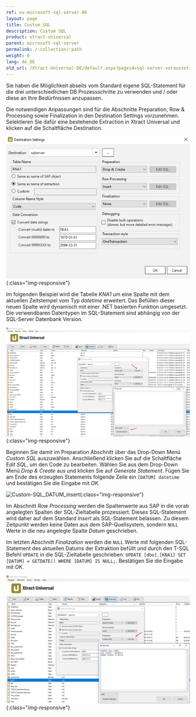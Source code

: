 ```yaml
---
ref: xu-microsoft-sql-server-06
layout: page
title: Custom SQL
description: Custom SQL
product: xtract-universal
parent: microsoft-sql-server
permalink: /:collection/:path
weight: 6
lang: de_DE
old_url: /Xtract-Universal-DE/default.aspx?pageid=sql-server-voraussetzungen
---
```


Sie haben die Möglichkeit abseits vom Standard eigene SQL-Statement für die drei unterschiedlichen DB Prozessschritte zu verwenden und / oder diese an Ihre Bedürfnissen anzupassen.

Die notwendigen Anpassungen sind für die Abschnitte Preparation, Row & Processing sowie Finalization in den Destination Settings vorzunehmen. 
Selektieren Sie dafür eine bestehende Extraction in Xtract Universal und klicken auf die Schaltfläche Destination.

![Destination-Settings](/img/content/destination_settings.png){:class="img-responsive"}

Im folgenden Beispiel wird die Tabelle *KNA1* um eine Spalte mit dem aktuellen Zeitstempel vom Typ *datetime* erweitert. 
Das Befüllen dieser neuen Spalte wird dynamisch mit einer .NET basierten Funktion umgesetzt. 
Die verwendbaren Datentypen im SQL-Statement sind abhängig von der SQL-Server Datenbank Version.

![Custom-SQL_Prep](/img/content/custom_sql_generate_statement.png){:class="img-responsive"}

Beginnen Sie damit im Preparation Abschnitt über das Drop-Down Menü *Custom SQL* auszuwählen. Anschließend klicken Sie auf die Schaltfläche *Edit SQL*, um den Code zu bearbeiten.
Wählen Sie aus dem Drop-Down Menü *Drop & Create* aus und klicken Sie auf *Generate Statement*. Fügen Sie am Ende des erzeugten Statements folgende Zeile ein `[DATUM] datetime` und bestätigen Sie die Eingabe mit *OK*. 

![Custom-SQL_DATUM_insert](/img/content/custom_sql_column_datum_einfügen.png){:class="img-responsive"}

Im Abschnitt *Row Processing* werden die Spaltenwerte aus SAP in die vorab angelegten Spalten der SQL-Zieltabelle prozessiert. Dieses SQL-Statement wird daher auf dem Standard *Insert* als SQL-Statement belassen. Zu diesem Zeitpunkt werden keine Daten aus dem SAP-Quellsystem, sondern `NULL` Werte in die neu angelegte Spalte *Datum* geschrieben.

Im letzten Abschnitt *Finalization* werden die `NULL` Werte mit folgenden SQL-Statement des aktuellen Datums der Extraktion befüllt und durch den T-SQL Befehl `UPDATE` in die SQL-Zieltabelle geschrieben: `UPDATE [dbo].[KNA1] SET [DATUM] = GETDATE() WHERE [DATUM] IS NULL;`. Bestätigen Sie die Eingabe mit *OK*. 

![Custom-SQL_Final](/img/content/custom_sql_finalization_statement.png){:class="img-responsive"}





